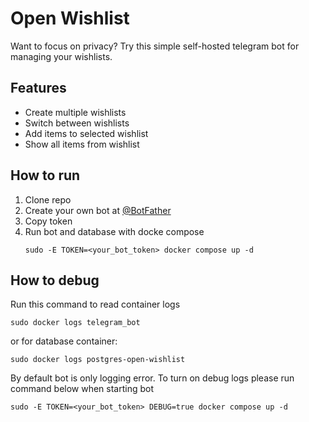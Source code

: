 # Open Wishlist

Want to focus on privacy? Try this simple self-hosted telegram bot for managing your wishlists.

## Features

* Create multiple wishlists
* Switch between wishlists
* Add items to selected wishlist
* Show all items from wishlist

## How to run

1. Clone repo
2. Create your own bot at [@BotFather](https://t.me/BotFather)
3. Copy token
4. Run bot and database with docke compose
   ```shell
   sudo -E TOKEN=<your_bot_token> docker compose up -d
   ```

## How to debug

Run this command to read container logs

```shell
sudo docker logs telegram_bot
```

or for database container:

```shell
sudo docker logs postgres-open-wishlist
```

By default bot is only logging error. To turn on debug logs please run command below when starting bot

```shell
sudo -E TOKEN=<your_bot_token> DEBUG=true docker compose up -d
```
